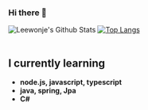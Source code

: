 ### Hi there 👋

![Leewonje's Github Stats](https://github-readme-stats.vercel.app/api?username=leewonje418&show_icons=true)
[![Top Langs](https://github-readme-stats.vercel.app/api/top-langs/?username=leewonje418&layout=compact)](https://github.com/anuraghazra/github-readme-stats)
<br>
<br>
<b><h2>I currently learning</h2>
  - node.js, javascript, typescript
  - java, spring, Jpa
  - C#
